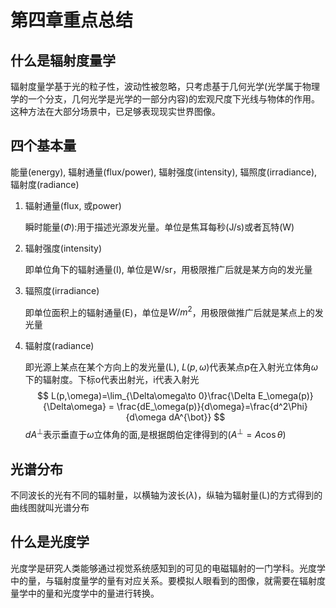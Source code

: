 # 第四章重点总结

## 什么是辐射度量学

辐射度量学基于光的粒子性，波动性被忽略，只考虑基于几何光学(光学属于物理学的一个分支，几何光学是光学的一部分内容)的宏观尺度下光线与物体的作用。这种方法在大部分场景中，已足够表现现实世界图像。

## 四个基本量

能量(energy), 辐射通量(flux/power), 辐射强度(intensity), 辐照度(irradiance), 辐射度(radiance)

1. 辐射通量(flux, 或power)

    瞬时能量($\Phi$):用于描述光源发光量。单位是焦耳每秒(J/s)或者瓦特(W)
2. 辐射强度(intensity)

    即单位角下的辐射通量(I), 单位是W/sr，用极限推广后就是某方向的发光量

3. 辐照度(irradiance)

    即单位面积上的辐射通量(E)，单位是$W/m^2$，用极限做推广后就是某点上的发光量

4. 辐射度(radiance)

    即光源上某点在某个方向上的发光量(L), $L(p,\omega)$代表某点p在入射光立体角$\omega$下的辐射度。下标o代表出射光，i代表入射光
    $$
    L(p,\omega)=\lim_{\Delta\omega\to 0}\frac{\Delta E_\omega(p)}{\Delta\omega} = \frac{dE_\omega(p)}{d\omega}=\frac{d^2\Phi}{d\omega dA^{\bot}}
    $$
    $dA^{\bot}$表示垂直于$\omega$立体角的面,是根据朗伯定律得到的($A^{\bot}=A\cos\theta$)

## 光谱分布

不同波长的光有不同的辐射量，以横轴为波长($\lambda$)，纵轴为辐射量(L)的方式得到的曲线图就叫光谱分布

## 什么是光度学

光度学是研究人类能够通过视觉系统感知到的可见的电磁辐射的一门学科。光度学中的量，与辐射度量学的量有对应关系。要模拟人眼看到的图像，就需要在辐射度量学中的量和光度学中的量进行转换。
